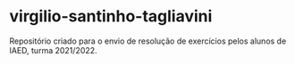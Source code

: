 # virgilio-santinho-tagliavini
Repositório criado para o envio de resolução de exercícios pelos alunos de IAED, turma 2021/2022.
